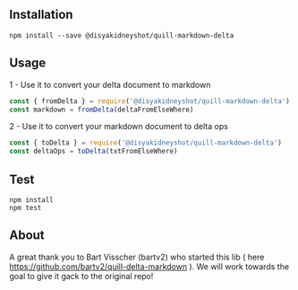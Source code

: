 ## Installation

```
npm install --save @disyakidneyshot/quill-markdown-delta
```

## Usage

1 - Use it to convert your delta document to markdown
```javascript
const { fromDelta } = require('@disyakidneyshot/quill-markdown-delta')
const markdown = fromDelta(deltaFromElseWhere)
```

2 - Use it to convert your markdown document to delta ops
```javascript
const { toDelta } = require('@disyakidneyshot/quill-markdown-delta')
const deltaOps = toDelta(txtFromElseWhere)
```

## Test

```
npm install
npm test
```

## About

A great thank you to Bart Visscher (bartv2) who started this lib ( here https://github.com/bartv2/quill-delta-markdown ).
We will work towards the goal to give it gack to the original repo!
